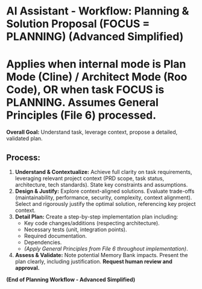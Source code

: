 # AI Assistant - Workflow: Planning & Solution Proposal (FOCUS = PLANNING) (Advanced Simplified)
# Applies when internal mode is Plan Mode (Cline) / Architect Mode (Roo Code), OR when task FOCUS is PLANNING. Assumes General Principles (File 6) processed.

**Overall Goal:** Understand task, leverage context, propose a detailed, validated plan.

## Process:

1.  **Understand & Contextualize:** Achieve full clarity on task requirements, leveraging relevant project context (PRD scope, task status, architecture, tech standards). State key constraints and assumptions.
2.  **Design & Justify:** Explore context-aligned solutions. Evaluate trade-offs (maintainability, performance, security, complexity, context alignment). Select and rigorously justify the optimal solution, referencing key project context.
3.  **Detail Plan:** Create a step-by-step implementation plan including:
    *   Key code changes/additions (respecting architecture).
    *   Necessary tests (unit, integration points).
    *   Required documentation.
    *   Dependencies.
    *   *(Apply General Principles from File 6 throughout implementation)*.
4.  **Assess & Validate:** Note potential Memory Bank impacts. Present the plan clearly, including justification. **Request human review and approval.**

**(End of Planning Workflow - Advanced Simplified)**